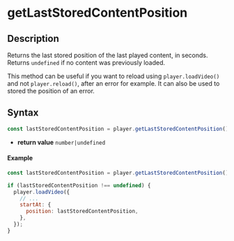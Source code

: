 # getLastStoredContentPosition

## Description

Returns the last stored position of the last played content, in seconds.
Returns `undefined` if no content was previously loaded.

This method can be useful if you want to reload using `player.loadVideo()` and not
`player.reload()`, after an error for example.
It can also be used to stored the position of an error.

## Syntax

```js
const lastStoredContentPosition = player.getLastStoredContentPosition();
```

 - **return value** `number|undefined`

 #### Example

```js
const lastStoredContentPosition = player.getLastStoredContentPosition();

if (lastStoredContentPosition !== undefined) {
  player.loadVideo({
    // ...
    startAt: {
      position: lastStoredContentPosition,
    },
  });
}
```


